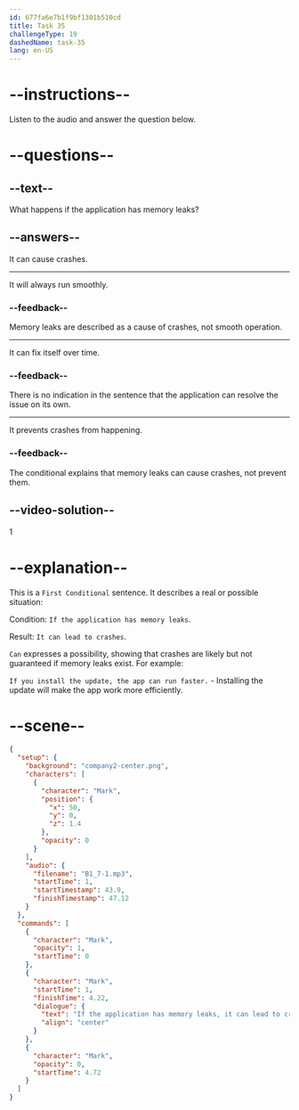 ```yaml
---
id: 677fa6e7b1f9bf1301b510cd
title: Task 35
challengeType: 19
dashedName: task-35
lang: en-US
---
```


<!-- (audio) Mark: If the application has memory leaks, it can lead to crashes. -->

# --instructions--

Listen to the audio and answer the question below.

# --questions--

## --text--

What happens if the application has memory leaks?

## --answers--

It can cause crashes.

---

It will always run smoothly.

### --feedback--

Memory leaks are described as a cause of crashes, not smooth operation.

---

It can fix itself over time.

### --feedback--

There is no indication in the sentence that the application can resolve the issue on its own.

---

It prevents crashes from happening.

### --feedback--

The conditional explains that memory leaks can cause crashes, not prevent them.

## --video-solution--

1

# --explanation--

This is a `First Conditional` sentence. It describes a real or possible situation:

Condition: `If the application has memory leaks`.

Result: `It can lead to crashes`.

`Can` expresses a possibility, showing that crashes are likely but not guaranteed if memory leaks exist. For example:

`If you install the update, the app can run faster.` - Installing the update will make the app work more efficiently.

# --scene--

```json
{
  "setup": {
    "background": "company2-center.png",
    "characters": [
      {
        "character": "Mark",
        "position": {
          "x": 50,
          "y": 0,
          "z": 1.4
        },
        "opacity": 0
      }
    ],
    "audio": {
      "filename": "B1_7-1.mp3",
      "startTime": 1,
      "startTimestamp": 43.9,
      "finishTimestamp": 47.12
    }
  },
  "commands": [
    {
      "character": "Mark",
      "opacity": 1,
      "startTime": 0
    },
    {
      "character": "Mark",
      "startTime": 1,
      "finishTime": 4.22,
      "dialogue": {
        "text": "If the application has memory leaks, it can lead to crashes.",
        "align": "center"
      }
    },
    {
      "character": "Mark",
      "opacity": 0,
      "startTime": 4.72
    }
  ]
}
```

